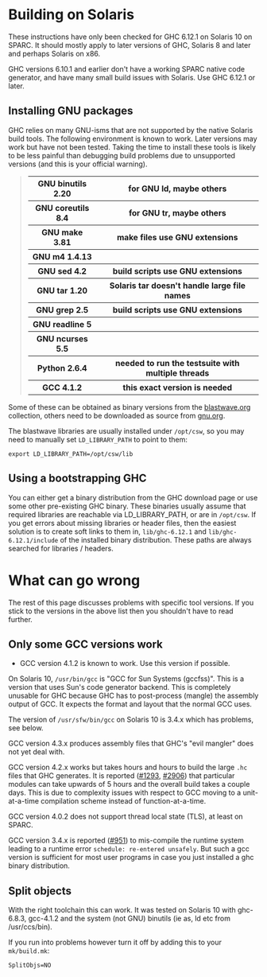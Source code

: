 # Building on Solaris


These instructions have only been checked for GHC 6.12.1 on Solaris 10 on SPARC. It should mostly apply to later versions of GHC, Solaris 8 and later and perhaps Solaris on x86. 


GHC versions 6.10.1 and earlier don't have a working SPARC native code generator, and have many small build issues with Solaris. Use GHC 6.12.1 or later.

## Installing GNU packages


GHC relies on many GNU-isms that are not supported by the native Solaris build tools. The following environment is known to work. Later versions may work but have not been tested. Taking the time to install these tools is likely to be less painful than debugging build problems due to unsupported versions (and this is your official warning).

> <table><tr><th> GNU binutils 2.20  </th>
> <th> for GNU ld, maybe others 
> </th></tr>
> <tr><th> GNU coreutils 8.4  </th>
> <th> for GNU tr, maybe others 
> </th></tr>
> <tr><th> GNU make 3.81     </th>
> <th> make files use GNU extensions 
> </th></tr>
> <tr><th> GNU m4 1.4.13     </th>
> <th></th></tr>
> <tr><th> GNU sed 4.2           </th>
> <th> build scripts use GNU extensions 
> </th></tr>
> <tr><th> GNU tar 1.20         </th>
> <th> Solaris tar doesn't handle large file names 
> </th></tr>
> <tr><th> GNU grep 2.5      </th>
> <th> build scripts use GNU extensions 
> </th></tr>
> <tr><th> GNU readline 5 </th>
> <th></th></tr>
> <tr><th> GNU ncurses 5.5 </th>
> <th></th></tr>
> <tr><th> Python 2.6.4 </th>
> <th> needed to run the testsuite with multiple threads 
> </th></tr>
> <tr><th> GCC 4.1.2       </th>
> <th> this exact version is needed 
> </th></tr></table>


Some of these can be obtained as binary versions from the  [ blastwave.org](http://www.blastwave.org/) collection, others need to be downloaded as source from [ gnu.org](http://www.gnu.org).


The blastwave libraries are usually installed under `/opt/csw`, so you may need to manually set `LD_LIBRARY_PATH` to point to them:

```wiki
export LD_LIBRARY_PATH=/opt/csw/lib
```

## Using a bootstrapping GHC


You can either get a binary distribution from the GHC download page or use some other pre-existing GHC binary. These binaries usually assume that required libraries are reachable via LD_LIBRARY_PATH, or are in `/opt/csw`. If you get errors about missing libraries or header files, then the easiest solution is to create soft links to them in, `lib/ghc-6.12.1` and `lib/ghc-6.12.1/include` of the installed binary distribution. These paths are always searched for libraries / headers.

# What can go wrong


The rest of this page discusses problems with specific tool versions. If you stick to the versions in the above list then you shouldn't have to read further.

## Only some GCC versions work

- GCC version 4.1.2 is known to work. Use this version if possible.


On Solaris 10, `/usr/bin/gcc` is "GCC for Sun Systems (gccfss)". This is a version that uses Sun's code generator backend. This is completely unusable for GHC because GHC has to post-process (mangle) the assembly output of GCC. It expects the format and layout that the normal GCC uses.


The version of `/usr/sfw/bin/gcc` on Solaris 10 is 3.4.x which has problems, see below.


GCC version 4.3.x produces assembly files that GHC's "evil mangler" does not yet deal with.


GCC version 4.2.x works but takes hours and hours to build the large `.hc` files that GHC generates. It is reported ([\#1293](https://gitlab.haskell.org//ghc/ghc/issues/1293), [\#2906](https://gitlab.haskell.org//ghc/ghc/issues/2906)) that particular modules can take upwards of 5 hours and the overall build takes a couple days. This is due to complexity issues with respect to GCC moving to a unit-at-a-time compilation scheme instead of function-at-a-time.


GCC version 4.0.2 does not support thread local state (TLS), at least on SPARC.


GCC version 3.4.x is reported ([\#951](https://gitlab.haskell.org//ghc/ghc/issues/951)) to mis-compile the runtime system leading to a runtime error `schedule: re-entered unsafely`.
But such a gcc version is sufficient for most user programs in case you just installed a ghc binary distribution. 

## Split objects


With the right toolchain this can work. It was tested on Solaris 10 with ghc-6.8.3, gcc-4.1.2 and the system (not GNU) binutils (ie as, ld etc from /usr/ccs/bin).


If you run into problems however turn it off by adding this to your `mk/build.mk`:

```wiki
SplitObjs=NO
```